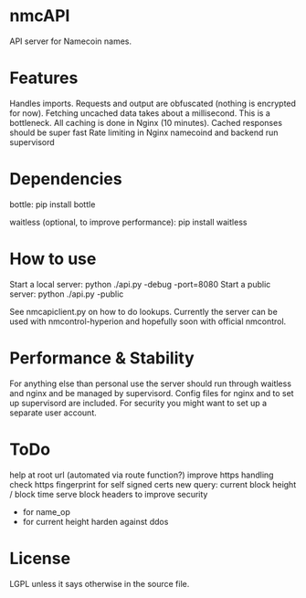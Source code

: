 nmcAPI
======

API server for Namecoin names.


Features
=======
Handles imports.
Requests and output are obfuscated (nothing is encrypted for now).
Fetching uncached data takes about a millisecond. This is a bottleneck.
All caching is done in Nginx (10 minutes).
Cached responses should be super fast
Rate limiting in Nginx
namecoind and backend run supervisord


Dependencies
==========
bottle:
    pip install bottle

waitless (optional, to improve performance):
    pip install waitless

How to use
=========
Start a local server:
    python ./api.py -debug -port=8080
Start a public server:
    python ./api.py -public

See nmcapiclient.py on how to do lookups. Currently the server can be used with nmcontrol-hyperion and hopefully soon with official nmcontrol.


Performance & Stability
==================
For anything else than personal use the server should run through waitless and nginx and be managed by supervisord. Config files for nginx and to set up supervisord are included. For security you might want to set up a separate user account.


ToDo
====
help at root url (automated via route function?)
improve https handling
check https fingerprint for self signed certs
new query: current block height / block time
serve block headers to improve security
  - for name_op
  - for current height
harden against ddos


License
=======
LGPL unless it says otherwise in the source file.

